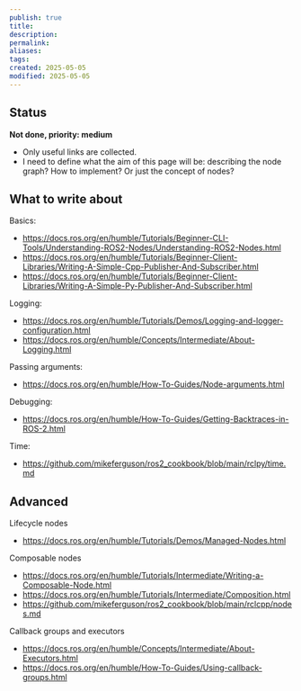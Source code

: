 ```yaml
---
publish: true
title: 
description: 
permalink: 
aliases: 
tags: 
created: 2025-05-05
modified: 2025-05-05
---
```


## Status

**Not done, priority: medium**
- Only useful links are collected.
- I need to define what the aim of this page will be: describing the node graph? How to implement? Or just the concept of nodes?

## What to write about

Basics:
- <https://docs.ros.org/en/humble/Tutorials/Beginner-CLI-Tools/Understanding-ROS2-Nodes/Understanding-ROS2-Nodes.html>
- <https://docs.ros.org/en/humble/Tutorials/Beginner-Client-Libraries/Writing-A-Simple-Cpp-Publisher-And-Subscriber.html>
- <https://docs.ros.org/en/humble/Tutorials/Beginner-Client-Libraries/Writing-A-Simple-Py-Publisher-And-Subscriber.html>

Logging:
- <https://docs.ros.org/en/humble/Tutorials/Demos/Logging-and-logger-configuration.html>
- <https://docs.ros.org/en/humble/Concepts/Intermediate/About-Logging.html>

Passing arguments:
- <https://docs.ros.org/en/humble/How-To-Guides/Node-arguments.html>

Debugging:
- <https://docs.ros.org/en/humble/How-To-Guides/Getting-Backtraces-in-ROS-2.html>

Time:
- <https://github.com/mikeferguson/ros2_cookbook/blob/main/rclpy/time.md>

## Advanced

Lifecycle nodes
- <https://docs.ros.org/en/humble/Tutorials/Demos/Managed-Nodes.html>

Composable nodes
- <https://docs.ros.org/en/humble/Tutorials/Intermediate/Writing-a-Composable-Node.html>
- <https://docs.ros.org/en/humble/Tutorials/Intermediate/Composition.html>
- <https://github.com/mikeferguson/ros2_cookbook/blob/main/rclcpp/nodes.md>

Callback groups and executors
- <https://docs.ros.org/en/humble/Concepts/Intermediate/About-Executors.html>
- <https://docs.ros.org/en/humble/How-To-Guides/Using-callback-groups.html>
